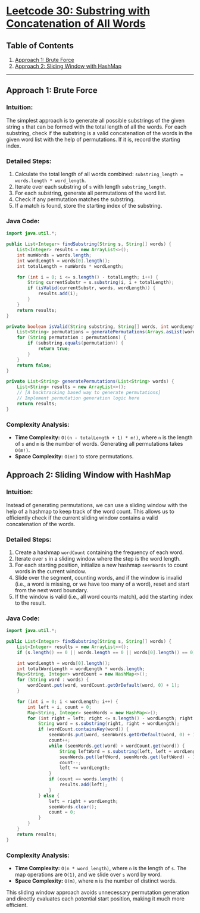# [Leetcode 30: Substring with Concatenation of All Words](https://leetcode.com/problems/substring-with-concatenation-of-all-words/)

## Table of Contents
1. [Approach 1: Brute Force](#approach-1)
2. [Approach 2: Sliding Window with HashMap](#approach-2)

---

## Approach 1: Brute Force

### Intuition:
The simplest approach is to generate all possible substrings of the given string `s` that can be formed with the total length of all the words. For each substring, check if the substring is a valid concatenation of the words in the given word list with the help of permutations. If it is, record the starting index.

### Detailed Steps:
1. Calculate the total length of all words combined: `substring_length = words.length * word_length`.
2. Iterate over each substring of `s` with length `substring_length`.
3. For each substring, generate all permutations of the word list.
4. Check if any permutation matches the substring.
5. If a match is found, store the starting index of the substring.

### Java Code:
```java
import java.util.*;

public List<Integer> findSubstring(String s, String[] words) {
    List<Integer> results = new ArrayList<>();
    int numWords = words.length;
    int wordLength = words[0].length();
    int totalLength = numWords * wordLength;

    for (int i = 0; i <= s.length() - totalLength; i++) {
        String currentSubstr = s.substring(i, i + totalLength);
        if (isValid(currentSubstr, words, wordLength)) {
            results.add(i);
        }
    }
    return results;
}

private boolean isValid(String substring, String[] words, int wordLength) {
    List<String> permutations = generatePermutations(Arrays.asList(words));
    for (String permutation : permutations) {
        if (substring.equals(permutation)) {
            return true;
        }
    }
    return false;
}

private List<String> generatePermutations(List<String> words) {
    List<String> results = new ArrayList<>();
    // [A backtracking based way to generate permutations]
    // Implement permutation generation logic here
    return results;
}
```

### Complexity Analysis:
- **Time Complexity:** `O((n - totalLength + 1) * m!)`, where `n` is the length of `s` and `m` is the number of words. Generating all permutations takes `O(m!)`.
- **Space Complexity:** `O(m!)` to store permutations.

## Approach 2: Sliding Window with HashMap

### Intuition:
Instead of generating permutations, we can use a sliding window with the help of a hashmap to keep track of the word count. This allows us to efficiently check if the current sliding window contains a valid concatenation of the words.

### Detailed Steps:
1. Create a hashmap `wordCount` containing the frequency of each word.
2. Iterate over `s` in a sliding window where the step is the word length.
3. For each starting position, initialize a new hashmap `seenWords` to count words in the current window.
4. Slide over the segment, counting words, and if the window is invalid (i.e., a word is missing, or we have too many of a word), reset and start from the next word boundary.
5. If the window is valid (i.e., all word counts match), add the starting index to the result.

### Java Code:
```java
import java.util.*;

public List<Integer> findSubstring(String s, String[] words) {
    List<Integer> results = new ArrayList<>();
    if (s.length() == 0 || words.length == 0 || words[0].length() == 0) return results;

    int wordLength = words[0].length();
    int totalWordLength = wordLength * words.length;
    Map<String, Integer> wordCount = new HashMap<>();
    for (String word : words) {
        wordCount.put(word, wordCount.getOrDefault(word, 0) + 1);
    }

    for (int i = 0; i < wordLength; i++) {
        int left = i, count = 0;
        Map<String, Integer> seenWords = new HashMap<>();
        for (int right = left; right <= s.length() - wordLength; right += wordLength) {
            String word = s.substring(right, right + wordLength);
            if (wordCount.containsKey(word)) {
                seenWords.put(word, seenWords.getOrDefault(word, 0) + 1);
                count++;
                while (seenWords.get(word) > wordCount.get(word)) {
                    String leftWord = s.substring(left, left + wordLength);
                    seenWords.put(leftWord, seenWords.get(leftWord) - 1);
                    count--;
                    left += wordLength;
                }
                if (count == words.length) {
                    results.add(left);
                }
            } else {
                left = right + wordLength;
                seenWords.clear();
                count = 0;
            }
        }
    }
    return results;
}
```

### Complexity Analysis:
- **Time Complexity:** `O(n * word_length)`, where `n` is the length of `s`. The map operations are `O(1)`, and we slide over `s` word by word.
- **Space Complexity:** `O(m)`, where `m` is the number of distinct words.

This sliding window approach avoids unnecessary permutation generation and directly evaluates each potential start position, making it much more efficient.

